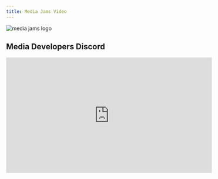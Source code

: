 ```yaml
---
title: Media Jams Video
---
```

![media jams logo](/images/sponsors/media-jams.svg)

<h2>Media Developers Discord</h2>

<iframe width="560" height="315" src="https://www.youtube.com/embed/3H13LL5DuCY" title="YouTube video player" frameborder="0" allow="accelerometer; autoplay; clipboard-write; encrypted-media; gyroscope; picture-in-picture" allowfullscreen></iframe>
